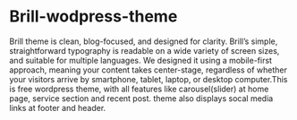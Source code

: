 # Brill-wodpress-theme
Brill theme is clean, blog-focused, and designed for clarity. Brill’s simple, straightforward typography is readable on a wide variety of screen sizes, and suitable for multiple languages. We designed it using a mobile-first approach, meaning your content takes center-stage, regardless of whether your visitors arrive by smartphone, tablet, laptop, or desktop computer.This is free wordpress theme, with all features like carousel(slider) at home page, service section and recent post. theme also displays socal media links at footer and header. 

